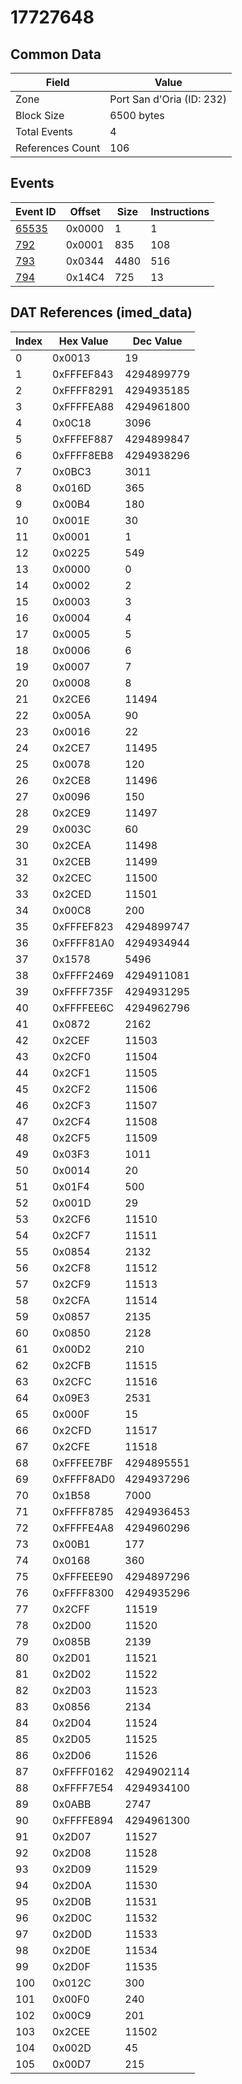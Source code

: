# 17727648

## Common Data

| Field            | Value                     |
|------------------|---------------------------|
| Zone             | Port San d'Oria (ID: 232) |
| Block Size       | 6500 bytes                |
| Total Events     | 4                         |
| References Count | 106                       |

## Events

| Event ID            | Offset   |   Size |   Instructions |
|---------------------|----------|--------|----------------|
| [65535](./65535.md) | 0x0000   |      1 |              1 |
| [792](./792.md)     | 0x0001   |    835 |            108 |
| [793](./793.md)     | 0x0344   |   4480 |            516 |
| [794](./794.md)     | 0x14C4   |    725 |             13 |

## DAT References (imed_data)

|   Index | Hex Value   |   Dec Value |
|---------|-------------|-------------|
|       0 | 0x0013      |          19 |
|       1 | 0xFFFEF843  |  4294899779 |
|       2 | 0xFFFF8291  |  4294935185 |
|       3 | 0xFFFFEA88  |  4294961800 |
|       4 | 0x0C18      |        3096 |
|       5 | 0xFFFEF887  |  4294899847 |
|       6 | 0xFFFF8EB8  |  4294938296 |
|       7 | 0x0BC3      |        3011 |
|       8 | 0x016D      |         365 |
|       9 | 0x00B4      |         180 |
|      10 | 0x001E      |          30 |
|      11 | 0x0001      |           1 |
|      12 | 0x0225      |         549 |
|      13 | 0x0000      |           0 |
|      14 | 0x0002      |           2 |
|      15 | 0x0003      |           3 |
|      16 | 0x0004      |           4 |
|      17 | 0x0005      |           5 |
|      18 | 0x0006      |           6 |
|      19 | 0x0007      |           7 |
|      20 | 0x0008      |           8 |
|      21 | 0x2CE6      |       11494 |
|      22 | 0x005A      |          90 |
|      23 | 0x0016      |          22 |
|      24 | 0x2CE7      |       11495 |
|      25 | 0x0078      |         120 |
|      26 | 0x2CE8      |       11496 |
|      27 | 0x0096      |         150 |
|      28 | 0x2CE9      |       11497 |
|      29 | 0x003C      |          60 |
|      30 | 0x2CEA      |       11498 |
|      31 | 0x2CEB      |       11499 |
|      32 | 0x2CEC      |       11500 |
|      33 | 0x2CED      |       11501 |
|      34 | 0x00C8      |         200 |
|      35 | 0xFFFEF823  |  4294899747 |
|      36 | 0xFFFF81A0  |  4294934944 |
|      37 | 0x1578      |        5496 |
|      38 | 0xFFFF2469  |  4294911081 |
|      39 | 0xFFFF735F  |  4294931295 |
|      40 | 0xFFFFEE6C  |  4294962796 |
|      41 | 0x0872      |        2162 |
|      42 | 0x2CEF      |       11503 |
|      43 | 0x2CF0      |       11504 |
|      44 | 0x2CF1      |       11505 |
|      45 | 0x2CF2      |       11506 |
|      46 | 0x2CF3      |       11507 |
|      47 | 0x2CF4      |       11508 |
|      48 | 0x2CF5      |       11509 |
|      49 | 0x03F3      |        1011 |
|      50 | 0x0014      |          20 |
|      51 | 0x01F4      |         500 |
|      52 | 0x001D      |          29 |
|      53 | 0x2CF6      |       11510 |
|      54 | 0x2CF7      |       11511 |
|      55 | 0x0854      |        2132 |
|      56 | 0x2CF8      |       11512 |
|      57 | 0x2CF9      |       11513 |
|      58 | 0x2CFA      |       11514 |
|      59 | 0x0857      |        2135 |
|      60 | 0x0850      |        2128 |
|      61 | 0x00D2      |         210 |
|      62 | 0x2CFB      |       11515 |
|      63 | 0x2CFC      |       11516 |
|      64 | 0x09E3      |        2531 |
|      65 | 0x000F      |          15 |
|      66 | 0x2CFD      |       11517 |
|      67 | 0x2CFE      |       11518 |
|      68 | 0xFFFEE7BF  |  4294895551 |
|      69 | 0xFFFF8AD0  |  4294937296 |
|      70 | 0x1B58      |        7000 |
|      71 | 0xFFFF8785  |  4294936453 |
|      72 | 0xFFFFE4A8  |  4294960296 |
|      73 | 0x00B1      |         177 |
|      74 | 0x0168      |         360 |
|      75 | 0xFFFEEE90  |  4294897296 |
|      76 | 0xFFFF8300  |  4294935296 |
|      77 | 0x2CFF      |       11519 |
|      78 | 0x2D00      |       11520 |
|      79 | 0x085B      |        2139 |
|      80 | 0x2D01      |       11521 |
|      81 | 0x2D02      |       11522 |
|      82 | 0x2D03      |       11523 |
|      83 | 0x0856      |        2134 |
|      84 | 0x2D04      |       11524 |
|      85 | 0x2D05      |       11525 |
|      86 | 0x2D06      |       11526 |
|      87 | 0xFFFF0162  |  4294902114 |
|      88 | 0xFFFF7E54  |  4294934100 |
|      89 | 0x0ABB      |        2747 |
|      90 | 0xFFFFE894  |  4294961300 |
|      91 | 0x2D07      |       11527 |
|      92 | 0x2D08      |       11528 |
|      93 | 0x2D09      |       11529 |
|      94 | 0x2D0A      |       11530 |
|      95 | 0x2D0B      |       11531 |
|      96 | 0x2D0C      |       11532 |
|      97 | 0x2D0D      |       11533 |
|      98 | 0x2D0E      |       11534 |
|      99 | 0x2D0F      |       11535 |
|     100 | 0x012C      |         300 |
|     101 | 0x00F0      |         240 |
|     102 | 0x00C9      |         201 |
|     103 | 0x2CEE      |       11502 |
|     104 | 0x002D      |          45 |
|     105 | 0x00D7      |         215 |
